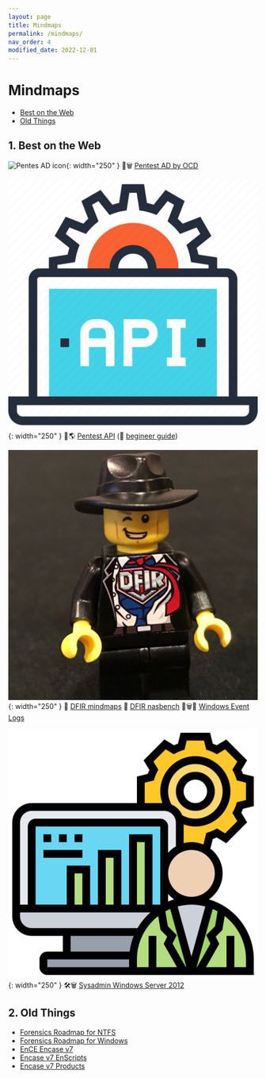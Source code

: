 ```yaml
---
layout: page
title: Mindmaps
permalink: /mindmaps/
nav_order: 4
modified_date: 2022-12-01
---
```


# Mindmaps

<!-- vscode-markdown-toc -->
* [Best on the Web](#BestontheWeb)
* [Old Things](#OldThings)

<!-- vscode-markdown-toc-config
	numbering=true
	autoSave=true
	/vscode-markdown-toc-config -->
<!-- /vscode-markdown-toc -->

##  1. <a name='BestontheWeb'></a>Best on the Web

![Pentes AD icon](/assets/images/icons-pen-ad.png){: width="250" }
📕🗑️ [Pentest AD by OCD](https://orange-cyberdefense.github.io/ocd-mindmaps/)

![Pentest Web API icon](/assets/images/icons-web-api.png){: width="250" }
📕🌎 [Pentest API](https://dsopas.github.io/MindAPI/play/) (🔗 [begineer guide](https://danaepp.com/beginners-guide-to-api-hacking))

![DFIR icon](/assets/images/icons-dfir.png){: width="250" }
📘 [DFIR mindmaps](https://github.com/AndrewRathbun/DFIRMindMaps)
📘 [DFIR nasbench](https://github.com/nasbench/MindMaps)
📘🗑️📃 [Windows Event Logs](https://github.com/mdecrevoisier/Microsoft-eventlog-mindmap)

![Sysadmin icon](/assets/images/icons-sysadmin.png){: width="250" }
🛠️🗑️ [Sysadmin Windows Server 2012](https://xmind.app/m/eZ7i/)

##  2. <a name='OldThings'></a>Old Things

* [Forensics Roadmap for NTFS](/mindmaps/svg/win-for-ntfs.svg)
* [Forensics Roadmap for Windows](/mindmaps/svg/win-for-invest-roadmap.svg)
* [EnCE Encase v7](/mindmaps/svg/win-for-encase-v7-ence.svg)
* [Encase v7 EnScripts](/mindmaps/svg/win-for-encase-v7-enscript.svg)
* [Encase v7 Products](/mindmaps/svg/win-for-encase-products-2016.svg)



